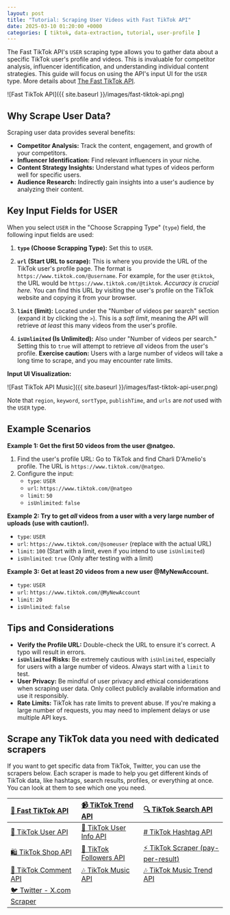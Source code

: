 ```yaml
---
layout: post
title: "Tutorial: Scraping User Videos with Fast TikTok API"
date: 2025-03-10 01:20:00 +0000
categories: [ tiktok, data-extraction, tutorial, user-profile ]
---
```


The Fast TikTok API's `USER` scraping type allows you to gather data about a specific TikTok user's profile and videos.
This is invaluable for competitor analysis, influencer identification, and understanding individual content strategies.
This guide will focus on using the API's input UI for the `USER` type. More details
about [The Fast TikTok API](https://apify.com/novi/fast-tiktok-api).

![Fast TikTok API]({{ site.baseurl }}/images/fast-tiktok-api.png)

## Why Scrape User Data?

Scraping user data provides several benefits:

* **Competitor Analysis:** Track the content, engagement, and growth of your competitors.
* **Influencer Identification:** Find relevant influencers in your niche.
* **Content Strategy Insights:**  Understand what types of videos perform well for specific users.
* **Audience Research:**  Indirectly gain insights into a user's audience by analyzing their content.

## Key Input Fields for USER

When you select `USER` in the "Choose Scrapping Type" (`type`) field, the following input fields are used:

1. **`type` (Choose Scrapping Type):**  Set this to `USER`.

2. **`url` (Start URL to scrape):**  This is where you provide the URL of the TikTok user's profile page. The format
   is `https://www.tiktok.com/@username`. For example, for the user `@tiktok`, the URL would
   be `https://www.tiktok.com/@tiktok`.  *Accuracy is crucial here.* You can find this URL by visiting the user's
   profile on the TikTok website and copying it from your browser.

3. **`limit` (limit):** Located under the "Number of videos per search" section (expand it by clicking the `>`). This is
   a *soft limit*, meaning the API will retrieve *at least* this many videos from the user's profile.

4. **`isUnlimited` (Is Unlimited):**  Also under "Number of videos per search." Setting this to `true` will attempt to
   retrieve *all* videos from the user's profile.  **Exercise caution:** Users with a large number of videos will take a
   long time to scrape, and you may encounter rate limits.

**Input UI Visualization:**

![Fast TikTok API Music]({{ site.baseurl }}/images/fast-tiktok-api-user.png)

Note that `region`, `keyword`, `sortType`, `publishTime`, and `urls` are *not* used with the `USER` type.

## Example Scenarios

**Example 1: Get the first 50 videos from the user @natgeo.**

1. Find the user's profile URL: Go to TikTok and find Charli D'Amelio's profile. The URL
   is `https://www.tiktok.com/@natgeo`.
2. Configure the input:
    * `type`: `USER`
    * `url`: `https://www.tiktok.com/@natgeo`
    * `limit`: `50`
    * `isUnlimited`: `false`

**Example 2:  Try to get *all* videos from a user with a very large number of uploads (use with caution!).**

* `type`: `USER`
* `url`: `https://www.tiktok.com/@someuser` (replace with the actual URL)
* `limit`: `100` (Start with a limit, even if you intend to use `isUnlimited`)
* `isUnlimited`: `true` (Only after testing with a limit)

**Example 3: Get at least 20 videos from a new user @MyNewAccount.**

* `type`: `USER`
* `url`: `https://www.tiktok.com/@MyNewAccount`
* `limit`: `20`
* `isUnlimited`: `false`

## Tips and Considerations

* **Verify the Profile URL:**  Double-check the URL to ensure it's correct. A typo will result in errors.
* **`isUnlimited` Risks:** Be extremely cautious with `isUnlimited`, especially for users with a large number of videos.
  Always start with a `limit` to test.
* **User Privacy:**  Be mindful of user privacy and ethical considerations when scraping user data. Only collect
  publicly available information and use it responsibly.
* **Rate Limits:**  TikTok has rate limits to prevent abuse. If you're making a large number of requests, you may need
  to implement delays or use multiple API keys.


## Scrape any TikTok data you need with dedicated scrapers

If you want to get specific data from TikTok, Twitter, you can use the scrapers below. Each scraper is made to help you get
different kinds of TikTok data, like hashtags, search results, profiles, or everything at once. You can look at them to
see which one you need.

| [🎹️ Fast TikTok API](https://apify.com/novi/fast-tiktok-api)            | [📹️ TikTok Trend API](https://apify.com/novi/tiktok-trend-api)         | [🔍️ TikTok Search API](https://apify.com/novi/tiktok-search-api)             |
|:-------------------------------------------------------------------------|:------------------------------------------------------------------------|:------------------------------------------------------------------------------|
| [🧛️ TikTok User API](https://apify.com/novi/tiktok-user-api)            | [🧛️ TikTok User Info API](https://apify.com/novi/tiktok-user-info-api) | [#️ TikTok Hashtag API](https://apify.com/novi/tiktok-hashtag-api)            |
| [🛍️ TikTok Shop API](https://apify.com/novi/tiktok-shop-scraper)        | [👤️ TikTok Followers API](https://apify.com/novi/tiktok-followers-api) | [⚡️ TikTok Scraper (pay-per-result)](https://apify.com/xtdata/tiktok-scraper) |
| [💬 TikTok Comment API](https://apify.com/novi/tiktok-comment-api)       | [🎶 TikTok Music API](https://apify.com/novi/tiktok-sound-api)          | [🎶 TikTok Music Trend API](https://apify.com/novi/tiktok-music-trend-api)    |
| [🐦 Twitter - X.com Scraper](https://apify.com/xtdata/twitter-x-scraper) |                                                                         |                                                                               |

